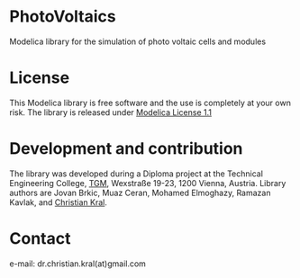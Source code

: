 # PhotoVoltaics

Modelica library for the simulation of photo voltaic cells and modules

# License

This Modelica library is free software and the use is completely at your own
risk. The library is released under [Modelica License 1.1](https://www.modelica.org/licenses/ModelicaLicense1.1)

# Development and contribution

The library was developed during a Diploma project at the Technical Engineering College, [TGM](http://www.tgm.ac.at), Wexstraße 19-23, 1200 Vienna, Austria. Library authors are  Jovan Brkic, Muaz Ceran, Mohamed Elmoghazy, Ramazan Kavlak, and [Christian Kral](http://christiankral.net).

# Contact

e-mail: dr.christian.kral(at)gmail.com
